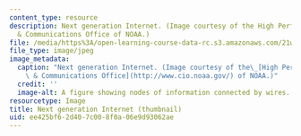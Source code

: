 ```yaml
---
content_type: resource
description: Next generation Internet. (Image courtesy of the High Performance Computing
  & Communications Office of NOAA.)
file: /media/https%3A/open-learning-course-data-rc.s3.amazonaws.com/21w-785-communicating-in-cyberspace-fall-2003/ee425bf62d407c008f0a06e9d93062ae_21w-785f03-th.jpg
file_type: image/jpeg
image_metadata:
  caption: "Next generation Internet. (Image courtesy of the\_[High Performance Computing\
    \ & Communications Office](http://www.cio.noaa.gov/) of NOAA.)"
  credit: ''
  image-alt: A figure showing nodes of information connected by wires.
resourcetype: Image
title: Next generation Internet (thumbnail)
uid: ee425bf6-2d40-7c00-8f0a-06e9d93062ae
---
```

